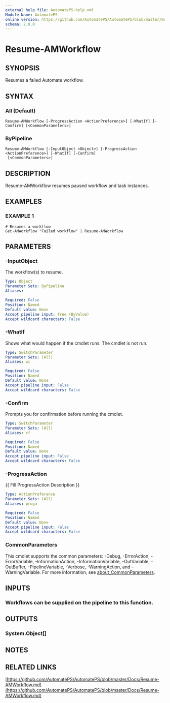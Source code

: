 ```yaml
---
external help file: AutomatePS-help.xml
Module Name: AutomatePS
online version: https://github.com/AutomatePS/AutomatePS/blob/master/Docs/Resume-AMWorkflow.md
schema: 2.0.0
---
```


# Resume-AMWorkflow

## SYNOPSIS
Resumes a failed Automate workflow.

## SYNTAX

### All (Default)
```
Resume-AMWorkflow [-ProgressAction <ActionPreference>] [-WhatIf] [-Confirm] [<CommonParameters>]
```

### ByPipeline
```
Resume-AMWorkflow [-InputObject <Object>] [-ProgressAction <ActionPreference>] [-WhatIf] [-Confirm]
 [<CommonParameters>]
```

## DESCRIPTION
Resume-AMWorkflow resumes paused workflow and task instances.

## EXAMPLES

### EXAMPLE 1
```
# Resumes a workflow
Get-AMWorkflow "Failed workflow" | Resume-AMWorkflow
```

## PARAMETERS

### -InputObject
The workflow(s) to resume.

```yaml
Type: Object
Parameter Sets: ByPipeline
Aliases:

Required: False
Position: Named
Default value: None
Accept pipeline input: True (ByValue)
Accept wildcard characters: False
```

### -WhatIf
Shows what would happen if the cmdlet runs.
The cmdlet is not run.

```yaml
Type: SwitchParameter
Parameter Sets: (All)
Aliases: wi

Required: False
Position: Named
Default value: None
Accept pipeline input: False
Accept wildcard characters: False
```

### -Confirm
Prompts you for confirmation before running the cmdlet.

```yaml
Type: SwitchParameter
Parameter Sets: (All)
Aliases: cf

Required: False
Position: Named
Default value: None
Accept pipeline input: False
Accept wildcard characters: False
```

### -ProgressAction
{{ Fill ProgressAction Description }}

```yaml
Type: ActionPreference
Parameter Sets: (All)
Aliases: proga

Required: False
Position: Named
Default value: None
Accept pipeline input: False
Accept wildcard characters: False
```

### CommonParameters
This cmdlet supports the common parameters: -Debug, -ErrorAction, -ErrorVariable, -InformationAction, -InformationVariable, -OutVariable, -OutBuffer, -PipelineVariable, -Verbose, -WarningAction, and -WarningVariable. For more information, see [about_CommonParameters](http://go.microsoft.com/fwlink/?LinkID=113216).

## INPUTS

### Workflows can be supplied on the pipeline to this function.
## OUTPUTS

### System.Object[]
## NOTES

## RELATED LINKS

[https://github.com/AutomatePS/AutomatePS/blob/master/Docs/Resume-AMWorkflow.md](https://github.com/AutomatePS/AutomatePS/blob/master/Docs/Resume-AMWorkflow.md)

